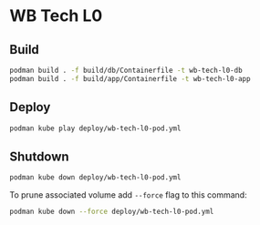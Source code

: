 # WB Tech L0

## Build

```bash
podman build . -f build/db/Containerfile -t wb-tech-l0-db
podman build . -f build/app/Containerfile -t wb-tech-l0-app
```

## Deploy

```bash
podman kube play deploy/wb-tech-l0-pod.yml
```

## Shutdown

```bash
podman kube down deploy/wb-tech-l0-pod.yml
```

To prune associated volume add `--force` flag to this command:
```bash
podman kube down --force deploy/wb-tech-l0-pod.yml
```
